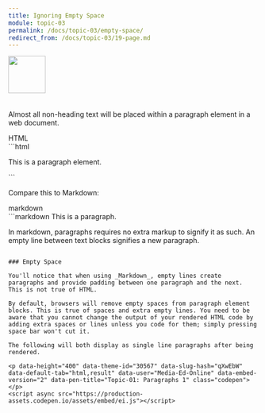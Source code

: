 ```yaml
---
title: Ignoring Empty Space
module: topic-03
permalink: /docs/topic-03/empty-space/
redirect_from: /docs/topic-03/19-page.md
---
```


<img src="./../../../img/arrow-divider.svg" style="width: 75px; border: none; margin: 0px 0 20px 0" />

Almost all non-heading text will be placed within a paragraph element in a web document.

<div id="code-heading">HTML</div>
```html
<p>This is a paragraph element.</p>
```

<br />

Compare this to Markdown:
<div id="code-heading">markdown</div>
```markdown
This is a paragraph.

In markdown, paragraphs requires no extra markup to signify it as such. An empty line between text blocks signifies a new paragraph.
```

### Empty Space

You'll notice that when using _Markdown_, empty lines create paragraphs and provide padding between one paragraph and the next. This is not true of HTML.

By default, browsers will remove empty spaces from paragraph element blocks. This is true of spaces and extra empty lines. You need to be aware that you cannot change the output of your rendered HTML code by adding extra spaces or lines unless you code for them; simply pressing space bar won't cut it.

The following will both display as single line paragraphs after being rendered.

<p data-height="400" data-theme-id="30567" data-slug-hash="qXwEbW" data-default-tab="html,result" data-user="Media-Ed-Online" data-embed-version="2" data-pen-title="Topic-01: Paragraphs 1" class="codepen"></p>
<script async src="https://production-assets.codepen.io/assets/embed/ei.js"></script>
